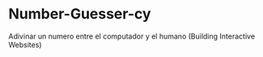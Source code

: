 # Number-Guesser-cy
Adivinar un numero entre el computador y el humano (Building Interactive Websites)
